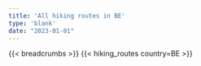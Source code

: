 ```yaml
---
title: 'All hiking routes in BE'
type: 'blank'
date: "2023-01-01"
---
```


{{< breadcrumbs >}}
{{< hiking_routes country=BE >}}
